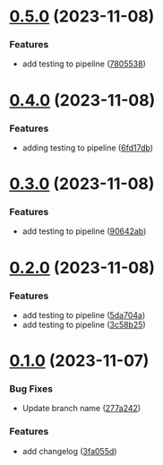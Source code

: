 # [0.5.0](https://github.com/Apurva14A/greetings-ci/compare/v0.4.0...v0.5.0) (2023-11-08)


### Features

* add testing to pipeline ([7805538](https://github.com/Apurva14A/greetings-ci/commit/780553874cdd34dd9501129d4e8858eb0f5f593f))



# [0.4.0](https://github.com/Apurva14A/greetings-ci/compare/v0.3.0...v0.4.0) (2023-11-08)


### Features

* adding testing to pipeline ([6fd17db](https://github.com/Apurva14A/greetings-ci/commit/6fd17db412fa19b384ea35c94c8a8f33341fcebe))



# [0.3.0](https://github.com/Apurva14A/greetings-ci/compare/v0.2.0...v0.3.0) (2023-11-08)


### Features

* add testing to pipeline ([90642ab](https://github.com/Apurva14A/greetings-ci/commit/90642abe4f31432473be6a54c6bcdaa33356712a))



# [0.2.0](https://github.com/Apurva14A/greetings-ci/compare/v0.1.0...v0.2.0) (2023-11-08)


### Features

* add testing to pipeline ([5da704a](https://github.com/Apurva14A/greetings-ci/commit/5da704af59e487619ae58d6b39d29d7e883fc090))
* add testing to pipeline ([3c58b25](https://github.com/Apurva14A/greetings-ci/commit/3c58b2584967fa6d5be638cf002570c91406e54f))



# [0.1.0](https://github.com/Apurva14A/greetings-ci/compare/3fa055d05002f372aad6c0cfcab731840687f0e8...v0.1.0) (2023-11-07)


### Bug Fixes

* Update branch name ([277a242](https://github.com/Apurva14A/greetings-ci/commit/277a242dc32e3d9490e80bab88887504774ba96b))


### Features

* add changelog ([3fa055d](https://github.com/Apurva14A/greetings-ci/commit/3fa055d05002f372aad6c0cfcab731840687f0e8))




